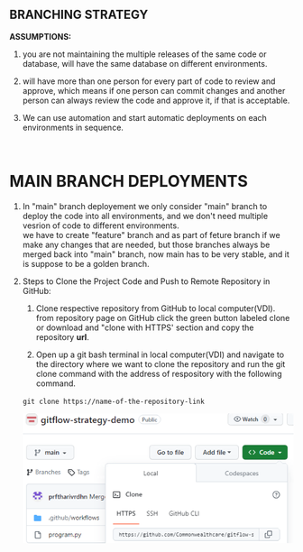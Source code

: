 ##  BRANCHING STRATEGY

**ASSUMPTIONS:**<br>
1.  you are not maintaining the multiple    releases    of  the same  code    or  database, will    have    the same    database    on  different   environments.<br>

2.  will    have    more    than    one person  for every   part    of  code    to  review  and approve,    which   means   if  one person  can commit  changes and another person  can always  review the  code   and approve it,  if  that    is  acceptable.<br>

3.  We  can use automation  and start   automatic   deployments on  each    environments    in  sequence.<br>

<br>

#   MAIN    BRANCH  DEPLOYMENTS

1.  In  "main"    branch  deployement we    only    consider    "main"    branch    to  deploy  the code    into    all environments,   and we  don't   need    multiple    vesrion of  code    to  different   environments.<br>
we  have    to  create   "feature" branch  and as  part    of    feture  branch  if  we  make    any changes that    are needed,    but those   branches    always  be merged back  into  "main"    branch, now main    has to  be  very    stable, and it  is  suppose to  be  a   golden  branch.<br>

2.  Steps to  Clone   the Project Code    and Push    to  Remote  Repository  in GitHub:
    1.   Clone respective   repository  from    GitHub  to  local   computer(VDI).  from    repository  page    on  GitHub  click   the green   button  labeled clone   or  download    and "clone  with    HTTPS'  section and copy    the repository **url**.<br>
    

    2.  Open  up  a   git bash    terminal  in  local   computer(VDI)   and navigate    to  the directory   where   we  want    to  clone   the repository  and run the git clone   command with the    address of  respository with  the following   command.<br>

    `git clone https://name-of-the-repository-link`<br>

    ![Poll  Mockup](./Clone_Repo.PNG)

